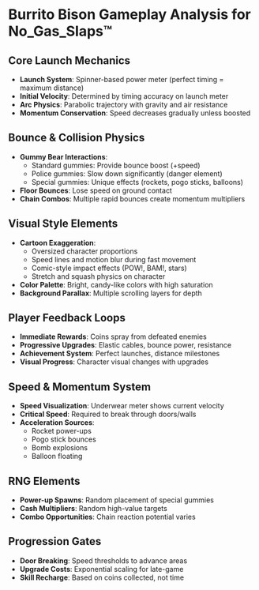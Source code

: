 # Burrito Bison Gameplay Analysis for No_Gas_Slaps™

## Core Launch Mechanics
- **Launch System**: Spinner-based power meter (perfect timing = maximum distance)
- **Initial Velocity**: Determined by timing accuracy on launch meter
- **Arc Physics**: Parabolic trajectory with gravity and air resistance
- **Momentum Conservation**: Speed decreases gradually unless boosted

## Bounce & Collision Physics
- **Gummy Bear Interactions**:
  - Standard gummies: Provide bounce boost (+speed)
  - Police gummies: Slow down significantly (danger element)
  - Special gummies: Unique effects (rockets, pogo sticks, balloons)
- **Floor Bounces**: Lose speed on ground contact
- **Chain Combos**: Multiple rapid bounces create momentum multipliers

## Visual Style Elements
- **Cartoon Exaggeration**:
  - Oversized character proportions
  - Speed lines and motion blur during fast movement
  - Comic-style impact effects (POW!, BAM!, stars)
  - Stretch and squash physics on character
- **Color Palette**: Bright, candy-like colors with high saturation
- **Background Parallax**: Multiple scrolling layers for depth

## Player Feedback Loops
- **Immediate Rewards**: Coins spray from defeated enemies
- **Progressive Upgrades**: Elastic cables, bounce power, resistance
- **Achievement System**: Perfect launches, distance milestones
- **Visual Progress**: Character visual changes with upgrades

## Speed & Momentum System
- **Speed Visualization**: Underwear meter shows current velocity
- **Critical Speed**: Required to break through doors/walls
- **Acceleration Sources**: 
  - Rocket power-ups
  - Pogo stick bounces
  - Bomb explosions
  - Balloon floating

## RNG Elements
- **Power-up Spawns**: Random placement of special gummies
- **Cash Multipliers**: Random high-value targets
- **Combo Opportunities**: Chain reaction potential varies

## Progression Gates
- **Door Breaking**: Speed thresholds to advance areas
- **Upgrade Costs**: Exponential scaling for late-game
- **Skill Recharge**: Based on coins collected, not time